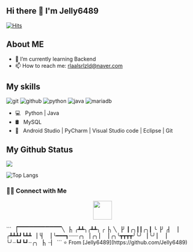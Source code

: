 <h2> Hi there 👋 I'm Jelly6489 </h2>

[![Hits](https://hits.seeyoufarm.com/api/count/incr/badge.svg?url=https%3A%2F%2Fgithub.com%2FJelly6489&count_bg=%2379C83D&title_bg=%23555555&icon=&icon_color=%23E7E7E7&title=hits&edge_flat=false)](https://hits.seeyoufarm.com)

<!-- <img align="center" src="https://github.com/saviomartin/saviomartin/blob/master/assets/about.png?raw=true"/> -->
## About ME

- 🌱 I’m currently learning Backend
- 📫 How to reach me: rlaalsrlzld@naver.com

<!-- <h3> 👨🏻‍💻 About Me </h3> -->

<!-- <h3>🛠 Tech Stack</h3> -->

<!-- <img align="center" src="https://github.com/saviomartin/saviomartin/blob/master/assets/skills.png?raw=true"> -->
## My skills

![git](https://img.shields.io/badge/-git-grey?style=for-the-badge&logo=git&logoColor=white&labelColor=8E2DE2)
![github](https://img.shields.io/badge/-github-grey?style=for-the-badge&logo=github&logoColor=white&labelColor=8E2DE2)
![python](https://img.shields.io/badge/-python-grey?style=for-the-badge&logo=python&logoColor=white&labelColor=8E2DE2)
![java](https://img.shields.io/badge/-java-grey?style=for-the-badge&logo=java&logoColor=white&labelColor=8E2DE2)
![mariadb](https://img.shields.io/badge/-mariadb-grey?style=for-the-badge&logo=mariadb&logoColor=white&labelColor=8E2DE2)

- 💻 &nbsp; Python | Java 
- 🛢 &nbsp; MySQL 
- 🔧 &nbsp; Android Studio | PyCharm | Visual Studio code | Eclipse | Git


<!--
**Jelly6489/Jelly6489** is a ✨ _special_ ✨ repository because its `README.md` (this file) appears on your GitHub profile.

Here are some ideas to get you started:

- 🔭 I’m currently working on ...
- 🌱 I’m currently learning ...
- 👯 I’m looking to collaborate on ...
- 🤔 I’m looking for help with ...
- 💬 Ask me about ...
- 📫 How to reach me: ...
- 😄 Pronouns: ...
- ⚡ Fun fact: ...
-->

<!-- <img align="center" src="https://github.com/saviomartin/saviomartin/blob/master/assets/git.png?raw=true"/> -->
## My Github Status

<img src="https://github-readme-stats.vercel.app/api?username=Jelly6489&show_icons=true&theme=radical&title_color=8E2DE2&text_color=fff&icon_color=8E2DE2">

![Top Langs](https://github-readme-stats.vercel.app/api/top-langs/?username=Jelly6489&theme=radical&title_color=8E2DE2&text_color=fff)

<!--
<img align="center" src="https://github-readme-stats.vercel.app/api?username=Jelly6489&include_all_commits=true&count_private=true&show_icons=true&line_height=20&title_color=7A7ADB&icon_color=2234AE&text_color=D3D3D3&bg_color=0,000000,130F40" alt="Jelly6489's Github Stats"> -->

<!--
[![Top Langs](https://github-readme-stats.vercel.app/api/top-langs/?username=Jelly6489&layout=compact&text_color=daf7dc&bg_color=151515)](https://github.com/Jelly6489/github-readme-stats)
-->

<h3> 🤝🏻 Connect with Me </h3>

<p align="center">
<!--
&nbsp; <a href="https://twitter.com/_souvik_guria" target="_blank" rel="noopener noreferrer"><img src="https://img.icons8.com/plasticine/100/000000/twitter.png" width="50" /></a>  
&nbsp; <a href="https://www.instagram.com/the_caffeine__addict/" target="_blank" rel="noopener noreferrer"><img src="https://img.icons8.com/plasticine/100/000000/instagram-new.png" width="50" /></a>  
&nbsp; <a href="https://www.linkedin.com/in/souvik-guria-/" target="_blank" rel="noopener noreferrer"><img src="https://img.icons8.com/plasticine/100/000000/linkedin.png" width="50" /></a> 
-->
&nbsp; <a href="mailto:rlaalsrlzld@naver.com" target="_blank" rel="noopener noreferrer"><img src="https://img.icons8.com/plasticine/100/000000/gmail.png"  width="50" /></a>
</p>
```
▕▔▔▔▔▔▔▔▔▔▔▔╲
▕╮   ╭┻┻╮╭┻┻╮  ╭▕╮   ╲
▕╯   ┃╭╮┃┃╭╮┃  ╰▕╯   ╭▏
▕   ╭┻┻┻┛┗┻┻    ▕    ╰▏
▕   ╰━━━┓┈┈┈╭╮  ▕  ╭╮ ▏
▕   ╭╮╰┳┳┳┳╯╰╯  ▕  ╰╯ ▏
▕   ╰╯┈┗┛┗┛┈╭╮  ▕╮   ┈▏
```
⭐️ From [Jelly6489](https://github.com/Jelly6489)
